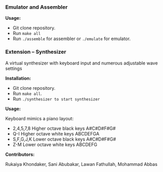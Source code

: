 ### Emulator and Assembler

**Usage:**
- Git clone repository.
- Run `make all`
- Run `./assemble` for assembler or `./emulate` for emulator.

### Extension – Synthesizer

A virtual synthesizer with keyboard input and numerous adjustable wave settings

**Installation:**
- Git clone repository.
- Run `make all`.
- Run `./synthesizer to start synthesizer`


**Usage:**

Keyboard mimics a piano layout:
- 2,4,5,7,8 Higher octave black keys A#C#D#F#G#
- Q-I Higher octave white keys ABCDEFGA
- S,F,G,J,K Lower octave black keys A#C#D#F#G#
- Z-M Lower octave white keys ABCDEFG


**Contributors:**

Rukaiya Khondaker, Sani Abubakar, Lawan Fathullah, Mohammad Abbas
